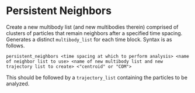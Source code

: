 <h1>Persistent Neighbors</h1>

Create a new multibody list (and new multibodies therein) comprised of clusters of particles that remain neighbors after a specified time spacing. Generates a distinct ``multibody_list`` for each time block. Syntax is as follows.

```
persistent_neighbors <time spacing at which to perform analysis> <name of neighbor list to use> <name of new multibody list and new trajectory list to create> <"centroid" or "COM">
```

This should be followed by a ``trajectory_list`` containing the particles to be analyzed.
